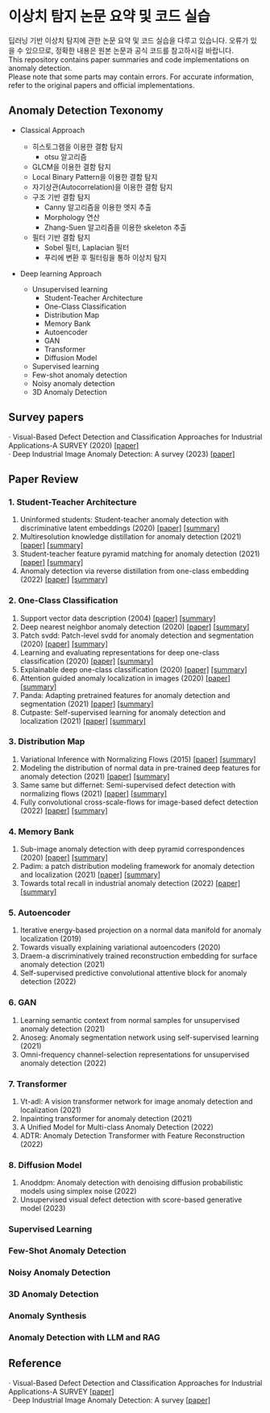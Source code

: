 # 이상치 탐지 논문 요약 및 코드 실습 
딥러닝 기반 이상치 탐지에 관한 논문 요약 및 코드 실습을 다루고 있습니다.
오류가 있을 수 있으므로, 정확한 내용은 원본 논문과 공식 코드를 참고하시길 바랍니다.  
This repository contains paper summaries and code implementations on anomaly detection.  
Please note that some parts may contain errors. For accurate information, refer to the original papers and official implementations.  

  
## Anomaly Detection Texonomy    
* Classical Approach
  * 히스토그램을 이용한 결함 탐지
    * otsu 알고리즘
  * GLCM을 이용한 결함 탐지
  * Local Binary Pattern을 이용한 결함 탐지
  * 자기상관(Autocorrelation)을 이용한 결함 탐지
  * 구조 기반 결함 탐지
    * Canny 알고리즘을 이용한 엣지 추출
    * Morphology 연산
    * Zhang-Suen 알고리즘을 이용한 skeleton 추출
  * 필터 기반 결함 탐지
    * Sobel 필터, Laplacian 필터
    * 푸리에 변환 후 필터링을 통하 이상치 탐지
   
* Deep learning Approach
  * Unsupervised learning
    * Student-Teacher Architecture
    * One-Class Classification
    * Distribution Map
    * Memory Bank
    * Autoencoder
    * GAN
    * Transformer
    * Diffusion Model
  * Supervised learning
  * Few-shot anomaly detection
  * Noisy anomaly detection
  * 3D Anomaly Detection


## Survey papers  
$\cdot$ Visual-Based Defect Detection and Classification Approaches for Industrial Applications-A SURVEY (2020) [[paper]](https://www.mdpi.com/1424-8220/20/5/1459)  
$\cdot$ Deep Industrial Image Anomaly Detection: A survey (2023) [[paper]](https://arxiv.org/abs/2301.11514)  


## Paper Review
### 1. Student-Teacher Architecture  

1. Uninformed students: Student-teacher anomaly detection with discriminative latent embeddings (2020)
[[paper]](https://arxiv.org/pdf/2011.11108)
[[summary]](https://sogsog.tistory.com/53)
2. Multiresolution knowledge distillation for anomaly detection (2021)
[[paper]](https://arxiv.org/pdf/2011.11108)
[[summary]](https://sogsog.tistory.com/54)
3. Student-teacher feature pyramid matching for anomaly detection (2021) [[paper]](https://arxiv.org/pdf/2103.04257)
[[summary]](https://sogsog.tistory.com/55)
4. Anomaly detection via reverse distillation from one-class embedding (2022)
[[paper]](https://arxiv.org/pdf/2201.10703)
[[summary]](https://sogsog.tistory.com/56)


### 2. One-Class Classification  
1. Support vector data description (2004)
[[paper]](https://link.springer.com/article/10.1023/B:MACH.0000008084.60811.49)
[[summary]](https://sogsog.tistory.com/57)  
2. Deep nearest neighbor anomaly detection (2020)
[[paper]](https://arxiv.org/pdf/2002.10445)
[[summary]](https://sogsog.tistory.com/58)  
3. Patch svdd: Patch-level svdd for anomaly detection and segmentation (2020)
[[paper]](https://arxiv.org/pdf/2006.16067)
[[summary]](https://sogsog.tistory.com/59)  
4. Learning and evaluating representations for deep one-class classification (2020)
[[paper]](https://arxiv.org/pdf/2011.02578)
[[summary]](https://sogsog.tistory.com/60)  
5. Explainable deep one-class classification (2020)
[[paper]](https://arxiv.org/pdf/2007.01760)
[[summary]](https://sogsog.tistory.com/61)
6. Attention guided anomaly localization in images (2020)
[[paper]](https://arxiv.org/pdf/1911.08616)
[[summary]](https://sogsog.tistory.com/62)
7. Panda: Adapting pretrained features for anomaly detection and segmentation (2021)
[[paper]](https://arxiv.org/pdf/2010.05903)
[[summary]](https://sogsog.tistory.com/63)
8. Cutpaste: Self-supervised learning for anomaly detection and localization (2021)
[[paper]](https://arxiv.org/pdf/2104.04015)
[[summary]](https://sogsog.tistory.com/64)


### 3. Distribution Map  
1. Variational Inference with Normalizing Flows (2015)
[[paper]](https://arxiv.org/pdf/1505.05770)
[[summary]](https://sogsog.tistory.com/65)
2. Modeling the distribution of normal data in pre-trained deep features for anomaly detection (2021)
[[paper]](https://arxiv.org/pdf/2005.14140)
[[summary]](https://sogsog.tistory.com/66)
3. Same same but differnet: Semi-supervised defect detection with normalizing flows (2021)
[[paper]](https://arxiv.org/pdf/2008.12577)
[[summary]](https://sogsog.tistory.com/67)
4. Fully convolutional cross-scale-flows for image-based defect detection (2022)
[[paper]](https://arxiv.org/pdf/2110.02855)
[[summary]](https://sogsog.tistory.com/68)

### 4. Memory Bank  
1. Sub-image anomaly detection with deep pyramid correspondences (2020)
[[paper]](https://arxiv.org/pdf/2005.02357)
[[summary]](https://sogsog.tistory.com/69)
2. Padim: a patch distribution modeling framework for anomaly detection and localization (2021)
[[paper]](https://arxiv.org/pdf/2011.08785)
[[summary]](https://sogsog.tistory.com/70)
3. Towards total recall in industrial anomaly detection (2022)
[[paper]](https://arxiv.org/pdf/2106.08265)
[[summary]](https://sogsog.tistory.com/71)

### 5. Autoencoder  
1. Iterative energy-based projection on a normal data manifold for anomaly localization (2019)
2. Towards visually explaining variational autoencoders (2020)
3. Draem-a discriminatively trained reconstruction embedding for surface anomaly detection (2021)
4. Self-supervised predictive convolutional attentive block for anomaly detection (2022)  


### 6. GAN
1. Learning semantic context from normal samples for unsupervised anomaly detection (2021)
2. Anoseg: Anomaly segmentation network using self-supervised learning (2021)
3. Omni-frequency channel-selection representations for unsupervised anomaly detection (2022)  


### 7. Transformer  
1. Vt-adl: A vision transformer network for image anomaly detection and localization (2021)  
2. Inpainting transformer for anomaly detection (2021)
3. A Unified Model for Multi-class Anomaly Detection (2022)
4. ADTR: Anomaly Detection Transformer with Feature Reconstruction (2022)  

### 8. Diffusion Model  
1. Anoddpm: Anomaly detection with denoising diffusion probabilistic models using simplex noise (2022)
2. Unsupervised visual defect detection with score-based generative model (2023)


### Supervised Learning

### Few-Shot Anomaly Detection  

### Noisy Anomaly Detection  

### 3D Anomaly Detection

### Anomaly Synthesis  

### Anomaly Detection with LLM and RAG

## Reference
$\cdot$ Visual-Based Defect Detection and Classification Approaches for Industrial Applications-A SURVEY [[paper]](https://www.mdpi.com/1424-8220/20/5/1459)  
$\cdot$ Deep Industrial Image Anomaly Detection: A survey [[paper]](https://arxiv.org/abs/2301.11514)  


